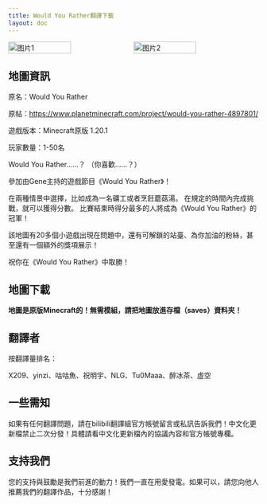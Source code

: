 ```yaml
---
title: Would You Rather翻譯下載
layout: doc
---
```


<div style="display: flex">
  <img src="https://static.planetminecraft.com/files/image/minecraft/project/2020/801/13791217_l.webp" style="width:50%" alt="图片1">
  <img src="https://static.planetminecraft.com/files/image/minecraft/project/2020/801/13791218_l.webp" style="width:50%" alt="图片2">
</div>

## 地圖資訊

原名：Would You Rather

原帖：https://www.planetminecraft.com/project/would-you-rather-4897801/

遊戲版本：Minecraft原版 1.20.1

玩家數量：1-50名

Would You Rather……？ （你喜歡……？）

參加由Gene主持的遊戲節目《Would You Rather》！

在兩種情景中選擇，比如成為一名礦工或者烹飪蘑菇湯。 在規定的時間內完成挑戰，就可以獲得分數。 比賽結束時得分最多的人將成為《Would You Rather》的冠軍！

該地圖有20多個小遊戲出現在問題中，還有可解鎖的站臺、為你加油的粉絲，甚至還有一個額外的獎項展示！

祝你在《Would You Rather》中取勝！

<DownloadLinks :methods="[
  { id: 'lanzou', text: '下載地圖和翻譯', icon: '/imgs/svg/lanzou.svg', link: '/doing/' },
  { id: 'lazy', text: '懶漢下載', icon: '/imgs/logo/logo_64.png', link: '/lazy/' }
]" />

## 地圖下載

**地圖是原版Minecraft的！無需模組，請把地圖放進存檔（saves）資料夾！**

## 翻譯者

按翻譯量排名：

X209、yinzi、咕咕魚、祝明宇、NLG、Tu0Maaa、醉冰茶、虛空

## 一些需知

如果有任何翻譯問題，請在bilibili翻譯組官方帳號留言或私訊告訴我們！中文化更新檔禁止二次分發！具體請看中文化更新檔內的協議內容和官方帳號專欄。

## 支持我們

您的支持與鼓勵是我們前進的動力！我們一直在用愛發電。如果可以，請您向他人推薦我們的翻譯作品，十分感謝！
